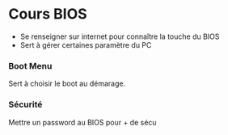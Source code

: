 # Cours BIOS
- Se renseigner sur internet pour connaître la touche du BIOS
- Sert à gérer certaines paramètre du PC
### Boot Menu

Sert à choisir le boot au démarage.


### Sécurité

Mettre un password au BIOS pour + de sécu

